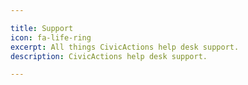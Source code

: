 ```yaml
---

title: Support
icon: fa-life-ring
excerpt: All things CivicActions help desk support.
description: CivicActions help desk support.

---
```

